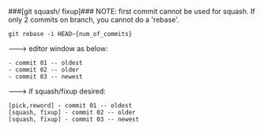 ###[git squash/ fixup]###
NOTE: first commit cannot be used for squash.
If only 2 commits on branch, you cannot do a 'rebase'.
```
git rebase -i HEAD~{num_of_commits}
```
---> editor window as below:
```
- commit 01 -- oldest 
- commit 02 -- older
- commit 03 -- newest
```

---> if squash/fixup desired: 
```
[pick,reword] - commit 01 -- oldest 
[squash, fixup] - commit 02 -- older
[squash, fixup] - commit 03 -- newest
```

 

